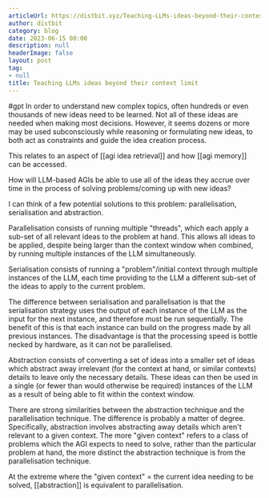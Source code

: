 ```yaml
---
articleUrl: https://distbit.xyz/Teaching-LLMs-ideas-beyond-their-context-limit
author: distbit
category: blog
date: 2023-06-15 00:00
description: null
headerImage: false
layout: post
tag:
- null
title: Teaching LLMs ideas beyond their context limit
---
```


#gpt
In order to understand new complex topics, often hundreds or even thousands of new ideas need to be learned. Not all of these ideas are needed when making most decisions. However, it seems dozens or more may be used subconsciously while reasoning or formulating new ideas, to both act as constraints and guide the idea creation process.

This relates to an aspect of [[agi idea retrieval]] and how [[agi memory]] can be accessed.

How will LLM-based AGIs be able to use all of the ideas they accrue over time in the process of solving problems/coming up with new ideas?

I can think of a few potential solutions to this problem: parallelisation, serialisation and abstraction.

Parallelisation consists of running multiple "threads", which each apply a sub-set of all relevant ideas to the problem at hand. This allows all ideas to be applied, despite being larger than the context window when combined, by running multiple instances of the LLM simultaneously.

Serialisation consists of running a "problem"/initial context through multiple instances of the LLM, each time providing to the LLM a different sub-set of the ideas to apply to the current problem.

The difference between serialisation and parallelisation is that the serialisation strategy uses the output of each instance of the LLM as the input for the next instance, and therefore must be run sequentially. The benefit of this is that each instance can build on the progress made by all previous instances. The disadvantage is that the processing speed is bottle necked by hardware, as it can not be parallelised.  

Abstraction consists of converting a set of ideas into a smaller set of ideas which abstract away irrelevant (for the context at hand, or similar contexts) details to leave only the necessary details. These ideas can then be used in a single (or fewer than would otherwise be required) instances of the LLM as a result of being able to fit within the context window.

There are strong similarities between the abstraction technique and the parallelisation technique. The difference is probably a matter of degree.
Specifically, abstraction involves abstracting away details which aren't relevant to a given context. The more "given context" refers to a class of problems which the AGI expects to need to solve, rather than the particular problem at hand, the more distinct the abstraction technique is from the parallelisation technique.

At the extreme where the "given context" = the current idea needing to be solved, [[abstraction]] is equivalent to parallelisation.